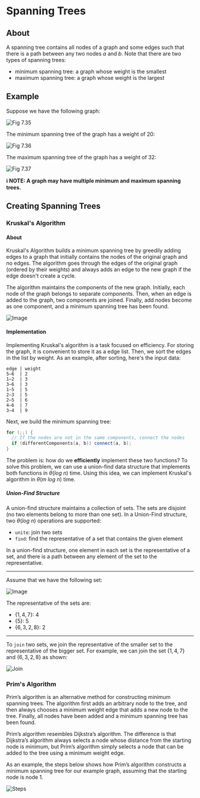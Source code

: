 # Spanning Trees

## About

A spanning tree contains all nodes of a graph and some edges such that there is a path between any two nodes $a$ and $b$. Note that there are two types of spanning trees:

-   minimum spanning tree: a graph whose weight is the smallest
-   maximum spanning tree: a graph whose weight is the largest

## Example

Suppose we have the following graph:

![Fig 7.35](images/fig_7.35.png)

The minimum spanning tree of the graph has a weight of 20:

![Fig 7.36](images/fig_7.36.png)

The maximum spanning tree of the graph has a weight of 32:

![Fig 7.37](images/fig_7.37.png)

**ℹ️ NOTE: A graph may have multiple minimum and maximum spanning trees.**

## Creating Spanning Trees

### Kruskal's Algorithm

#### About

Kruskal's Algorithm builds a minimum spanning tree by greedily adding edges to a graph that initially contains the nodes of the original graph and no edges. The algorithm goes through the edges of the original graph (ordered by their weights) and always adds an edge to the new graph if the edge doesn't create a cycle.

The algorithm maintains the components of the new graph. Initially, each node of the graph belongs to separate components. Then, when an edge is added to the graph, two components are joined. Finally, add nodes become as one component, and a minimum spanning tree has been found.

![Image](images/steps.png)

#### Implementation

Implementing Kruskal's algorithm is a task focused on efficiency. For storing the graph, it is convenient to store it as a edge list. Then, we sort the edges in the list by weight. As an example, after sorting, here's the input data:

```
edge | weight
5–6  | 2
1–2  | 3
3–6  | 3
1–5  | 5
2–3  | 5
2–5  | 6
4–6  | 7
3–4  | 9
```

Next, we build the minimum spanning tree:

```cpp
for (;;) {
  // If the nodes are not in the same components, connect the nodes
  if (differentComponents(a, b)) connect(a, b);
}
```

The problem is: how do we **efficiently** implement these two functions? To solve this problem, we can use a union-find data structure that implements both functions in $\theta(log \ n)$ time. Using this idea, we can implement Kruskal's algorithm in $\theta(m \ log \ n)$ time.

##### Union-Find Structure

A union-find structure maintains a collection of sets. The sets are disjoint (no two elements belong to more than one set). In a Union-Find structure, two $\theta(log \ n)$ operations are supported:

-   `unite`: join two sets
-   `find`: find the representative of a set that contains the given element

In a union-find structure, one element in each set is the representative of a set, and there is a path between any element of the set to the representative.

---

Assume that we have the following set:

![Image](images/set.png)

The representative of the sets are:

-   $\{ 1, 4, 7 \}$: $4$
-   $\{ 5 \}$: $5$
-   $\{ 6, 3, 2, 8 \}$: $2$

---

To `join` two sets, we join the representative of the smaller set to the representative of the bigger set. For example, we can join the set $\{ 1, 4, 7 \}$ and $\{ 6, 3, 2, 8 \}$ as shown:

![Join](images/join.png)

### Prim's Algorithm

Prim’s algorithm is an alternative method for constructing minimum spanning trees. The algorithm first adds an arbitrary node to the tree, and then always chooses a minimum weight edge that adds a new node to the tree. Finally, all nodes have been added and a minimum spanning tree has been found.

Prim’s algorithm resembles Dijkstra’s algorithm. The difference is that Dijkstra’s algorithm always selects a node whose distance from the starting node is minimum, but Prim’s algorithm simply selects a node that can be added to the tree using a minimum weight edge.

As an example, the steps below shows how Prim’s algorithm constructs a minimum spanning tree for our example graph, assuming that the starting node is node 1.

![Steps](images/prims_steps.png)
